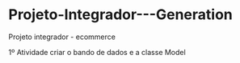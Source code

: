 # Projeto-Integrador---Generation
Projeto integrador - ecommerce

1º Atividade criar o bando de dados e a classe Model

